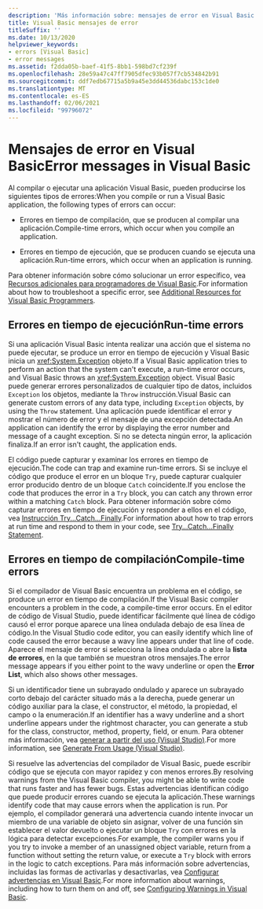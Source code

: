 ```yaml
---
description: 'Más información sobre: mensajes de error en Visual Basic'
title: Visual Basic mensajes de error
titleSuffix: ''
ms.date: 10/13/2020
helpviewer_keywords:
- errors [Visual Basic]
- error messages
ms.assetid: f2dda05b-baef-41f5-8bb1-598bd7cf239f
ms.openlocfilehash: 28e59a47c47ff7905dfec93b057f7cb534842b91
ms.sourcegitcommit: ddf7edb67715a5b9a45e3dd44536dabc153c1de0
ms.translationtype: MT
ms.contentlocale: es-ES
ms.lasthandoff: 02/06/2021
ms.locfileid: "99796072"
---
```

# <a name="error-messages-in-visual-basic"></a><span data-ttu-id="d9120-103">Mensajes de error en Visual Basic</span><span class="sxs-lookup"><span data-stu-id="d9120-103">Error messages in Visual Basic</span></span>

<span data-ttu-id="d9120-104">Al compilar o ejecutar una aplicación Visual Basic, pueden producirse los siguientes tipos de errores:</span><span class="sxs-lookup"><span data-stu-id="d9120-104">When you compile or run a Visual Basic application, the following types of errors can occur:</span></span>

- <span data-ttu-id="d9120-105">Errores en tiempo de compilación, que se producen al compilar una aplicación.</span><span class="sxs-lookup"><span data-stu-id="d9120-105">Compile-time errors, which occur when you compile an application.</span></span>

- <span data-ttu-id="d9120-106">Errores en tiempo de ejecución, que se producen cuando se ejecuta una aplicación.</span><span class="sxs-lookup"><span data-stu-id="d9120-106">Run-time errors, which occur when an application is running.</span></span>

<span data-ttu-id="d9120-107">Para obtener información sobre cómo solucionar un error específico, vea [Recursos adicionales para programadores de Visual Basic](../../getting-started/additional-resources.md).</span><span class="sxs-lookup"><span data-stu-id="d9120-107">For information about how to troubleshoot a specific error, see [Additional Resources for Visual Basic Programmers](../../getting-started/additional-resources.md).</span></span>

## <a name="run-time-errors"></a><span data-ttu-id="d9120-108">Errores en tiempo de ejecución</span><span class="sxs-lookup"><span data-stu-id="d9120-108">Run-time errors</span></span>

<span data-ttu-id="d9120-109">Si una aplicación Visual Basic intenta realizar una acción que el sistema no puede ejecutar, se produce un error en tiempo de ejecución y Visual Basic inicia un <xref:System.Exception> objeto.</span><span class="sxs-lookup"><span data-stu-id="d9120-109">If a Visual Basic application tries to perform an action that the system can't execute, a run-time error occurs, and Visual Basic throws an <xref:System.Exception> object.</span></span> <span data-ttu-id="d9120-110">Visual Basic puede generar errores personalizados de cualquier tipo de datos, incluidos `Exception` los objetos, mediante la `Throw` instrucción.</span><span class="sxs-lookup"><span data-stu-id="d9120-110">Visual Basic can generate custom errors of any data type, including `Exception` objects, by using the `Throw` statement.</span></span> <span data-ttu-id="d9120-111">Una aplicación puede identificar el error y mostrar el número de error y el mensaje de una excepción detectada.</span><span class="sxs-lookup"><span data-stu-id="d9120-111">An application can identify the error by displaying the error number and message of a caught exception.</span></span> <span data-ttu-id="d9120-112">Si no se detecta ningún error, la aplicación finaliza.</span><span class="sxs-lookup"><span data-stu-id="d9120-112">If an error isn't caught, the application ends.</span></span>

<span data-ttu-id="d9120-113">El código puede capturar y examinar los errores en tiempo de ejecución.</span><span class="sxs-lookup"><span data-stu-id="d9120-113">The code can trap and examine run-time errors.</span></span> <span data-ttu-id="d9120-114">Si se incluye el código que produce el error en un bloque `Try`, puede capturar cualquier error producido dentro de un bloque `Catch` coincidente.</span><span class="sxs-lookup"><span data-stu-id="d9120-114">If you enclose the code that produces the error in a `Try` block, you can catch any thrown error within a matching `Catch` block.</span></span> <span data-ttu-id="d9120-115">Para obtener información sobre cómo capturar errores en tiempo de ejecución y responder a ellos en el código, vea [Instrucción Try...Catch...Finally](../statements/try-catch-finally-statement.md).</span><span class="sxs-lookup"><span data-stu-id="d9120-115">For information about how to trap errors at run time and respond to them in your code, see [Try...Catch...Finally Statement](../statements/try-catch-finally-statement.md).</span></span>

## <a name="compile-time-errors"></a><span data-ttu-id="d9120-116">Errores en tiempo de compilación</span><span class="sxs-lookup"><span data-stu-id="d9120-116">Compile-time errors</span></span>

<span data-ttu-id="d9120-117">Si el compilador de Visual Basic encuentra un problema en el código, se produce un error en tiempo de compilación.</span><span class="sxs-lookup"><span data-stu-id="d9120-117">If the Visual Basic compiler encounters a problem in the code, a compile-time error occurs.</span></span> <span data-ttu-id="d9120-118">En el editor de código de Visual Studio, puede identificar fácilmente qué línea de código causó el error porque aparece una línea ondulada debajo de esa línea de código.</span><span class="sxs-lookup"><span data-stu-id="d9120-118">In the Visual Studio code editor, you can easily identify which line of code caused the error because a wavy line appears under that line of code.</span></span> <span data-ttu-id="d9120-119">Aparece el mensaje de error si selecciona la línea ondulada o abre la **lista de errores**, en la que también se muestran otros mensajes.</span><span class="sxs-lookup"><span data-stu-id="d9120-119">The error message appears if you either point to the wavy underline or open the **Error List**, which also shows other messages.</span></span>

<span data-ttu-id="d9120-120">Si un identificador tiene un subrayado ondulado y aparece un subrayado corto debajo del carácter situado más a la derecha, puede generar un código auxiliar para la clase, el constructor, el método, la propiedad, el campo o la enumeración.</span><span class="sxs-lookup"><span data-stu-id="d9120-120">If an identifier has a wavy underline and a short underline appears under the rightmost character, you can generate a stub for the class, constructor, method, property, field, or enum.</span></span> <span data-ttu-id="d9120-121">Para obtener más información, vea [generar a partir del uso (Visual Studio)](/visualstudio/ide/visual-csharp-intellisense#generate-from-usage).</span><span class="sxs-lookup"><span data-stu-id="d9120-121">For more information, see [Generate From Usage (Visual Studio)](/visualstudio/ide/visual-csharp-intellisense#generate-from-usage).</span></span>

<span data-ttu-id="d9120-122">Si resuelve las advertencias del compilador de Visual Basic, puede escribir código que se ejecuta con mayor rapidez y con menos errores.</span><span class="sxs-lookup"><span data-stu-id="d9120-122">By resolving warnings from the Visual Basic compiler, you might be able to write code that runs faster and has fewer bugs.</span></span> <span data-ttu-id="d9120-123">Estas advertencias identifican código que puede producir errores cuando se ejecuta la aplicación.</span><span class="sxs-lookup"><span data-stu-id="d9120-123">These warnings identify code that may cause errors when the application is run.</span></span> <span data-ttu-id="d9120-124">Por ejemplo, el compilador generará una advertencia cuando intente invocar un miembro de una variable de objeto sin asignar, volver de una función sin establecer el valor devuelto o ejecutar un bloque `Try` con errores en la lógica para detectar excepciones.</span><span class="sxs-lookup"><span data-stu-id="d9120-124">For example, the compiler warns you if you try to invoke a member of an unassigned object variable, return from a function without setting the return value, or execute a `Try` block with errors in the logic to catch exceptions.</span></span> <span data-ttu-id="d9120-125">Para más información sobre advertencias, incluidas las formas de activarlas y desactivarlas, vea [Configurar advertencias en Visual Basic](/visualstudio/ide/configuring-warnings-in-visual-basic).</span><span class="sxs-lookup"><span data-stu-id="d9120-125">For more information about warnings, including how to turn them on and off, see [Configuring Warnings in Visual Basic](/visualstudio/ide/configuring-warnings-in-visual-basic).</span></span>
